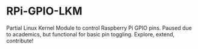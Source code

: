 # RPi-GPIO-LKM
Partial Linux Kernel Module to control Raspberry Pi GPIO pins. Paused due to academics, but functional for basic pin toggling. Explore, extend, contribute!

